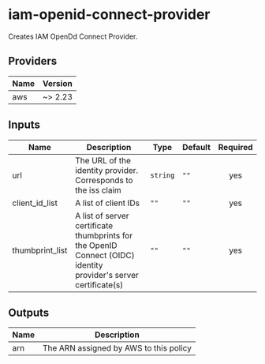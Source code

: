 # iam-openid-connect-provider

Creates IAM OpenDd Connect Provider.

<!-- BEGINNING OF PRE-COMMIT-TERRAFORM DOCS HOOK -->
## Providers

| Name | Version |
|------|---------|
| aws | ~> 2.23 |

## Inputs

| Name | Description | Type | Default | Required |
|------|-------------|------|---------|:-----:|
| url | The URL of the identity provider. Corresponds to the iss claim | `string` | `""` | yes |
| client_id_list | A list of client IDs | `""` | `""` | yes |
| thumbprint_list | A list of server certificate thumbprints for the OpenID Connect (OIDC) identity provider's server certificate(s) | `""` | `""` | yes |

## Outputs

| Name | Description |
|------|-------------|
| arn | The ARN assigned by AWS to this policy |

<!-- END OF PRE-COMMIT-TERRAFORM DOCS HOOK -->
